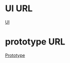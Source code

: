 # UI URL 
<a href="https://www.figma.com/design/2CRG07cRoRkjasfQICxIKb/Untitled?node-id=6-610&t=k2qqDwR2yQVfw4ZG-1">UI</a>
# prototype URL
<a href="https://drive.google.com/drive/folders/1dgsSmfjUBYPQd6dP4A-d5MsZRdRpHf4j](https://drive.google.com/drive/folders/1dgsSmfjUBYPQd6dP4A-d5MsZRdRpHf4j?q=sharedwith:public%20parent:1dgsSmfjUBYPQd6dP4A-d5MsZRdRpHf4j">Prototype</a>
